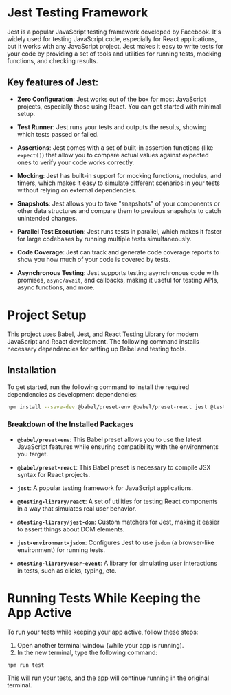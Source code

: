 # Jest Testing Framework

Jest is a popular JavaScript testing framework developed by Facebook. It's widely used for testing JavaScript code, especially for React applications, but it works with any JavaScript project. Jest makes it easy to write tests for your code by providing a set of tools and utilities for running tests, mocking functions, and checking results.

## Key features of Jest:

- **Zero Configuration**: Jest works out of the box for most JavaScript projects, especially those using React. You can get started with minimal setup.

- **Test Runner**: Jest runs your tests and outputs the results, showing which tests passed or failed.

- **Assertions**: Jest comes with a set of built-in assertion functions (like `expect()`) that allow you to compare actual values against expected ones to verify your code works correctly.

- **Mocking**: Jest has built-in support for mocking functions, modules, and timers, which makes it easy to simulate different scenarios in your tests without relying on external dependencies.

- **Snapshots**: Jest allows you to take "snapshots" of your components or other data structures and compare them to previous snapshots to catch unintended changes.

- **Parallel Test Execution**: Jest runs tests in parallel, which makes it faster for large codebases by running multiple tests simultaneously.

- **Code Coverage**: Jest can track and generate code coverage reports to show you how much of your code is covered by tests.

- **Asynchronous Testing**: Jest supports testing asynchronous code with promises, `async/await`, and callbacks, making it useful for testing APIs, async functions, and more.

# Project Setup

This project uses Babel, Jest, and React Testing Library for modern JavaScript and React development. The following command installs necessary dependencies for setting up Babel and testing tools.

## Installation

To get started, run the following command to install the required dependencies as development dependencies:

```bash
npm install --save-dev @babel/preset-env @babel/preset-react jest @testing-library/react @testing-library/jest-dom jest-environment-jsdom @testing-library/user-event

```

### Breakdown of the Installed Packages

- **`@babel/preset-env`**: This Babel preset allows you to use the latest JavaScript features while ensuring compatibility with the environments you target.

- **`@babel/preset-react`**: This Babel preset is necessary to compile JSX syntax for React projects.

- **`jest`**: A popular testing framework for JavaScript applications.

- **`@testing-library/react`**: A set of utilities for testing React components in a way that simulates real user behavior.

- **`@testing-library/jest-dom`**: Custom matchers for Jest, making it easier to assert things about DOM elements.

- **`jest-environment-jsdom`**: Configures Jest to use `jsdom` (a browser-like environment) for running tests.

- **`@testing-library/user-event`**: A library for simulating user interactions in tests, such as clicks, typing, etc.



# Running Tests While Keeping the App Active

To run your tests while keeping your app active, follow these steps:

1. Open another terminal window (while your app is running).
2. In the new terminal, type the following command:

```bash
npm run test
```

This will run your tests, and the app will continue running in the original terminal.
